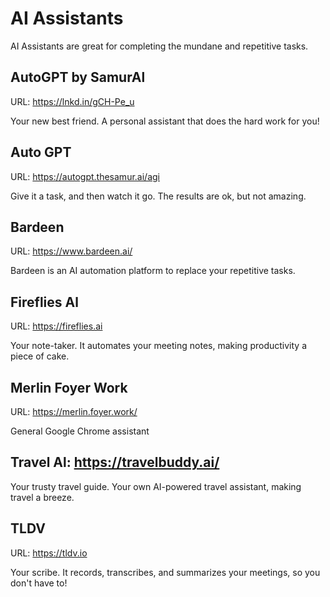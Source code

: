 # AI Assistants

AI Assistants are great for completing the mundane and repetitive tasks.

## AutoGPT by SamurAl

URL: https://lnkd.in/gCH-Pe_u

Your new best friend. A personal assistant that does the hard work for you!

## Auto GPT

URL: https://autogpt.thesamur.ai/agi

Give it a task, and then watch it go. The results are ok, but not amazing.

## Bardeen

URL: https://www.bardeen.ai/

Bardeen is an AI automation platform to replace your repetitive tasks.

## Fireflies Al

URL: https://fireflies.ai

Your note-taker. It automates your meeting notes, making productivity a piece of cake.

## Merlin Foyer Work

URL: https://merlin.foyer.work/

General Google Chrome assistant

## Travel Al: https://travelbuddy.ai/

Your trusty travel guide. Your own AI-powered travel assistant, making travel a breeze.

## TLDV

URL: https://tldv.io

Your scribe. It records, transcribes, and summarizes your meetings, so you don't have to!
